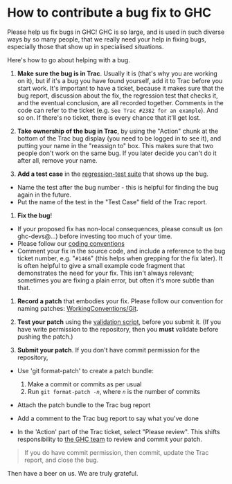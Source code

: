 # How to contribute a bug fix to GHC



Please help us fix bugs in GHC!  GHC is so large, and is used in such diverse ways by so many people, that we really need your help in fixing bugs, especially those that show up in specialised situations.  



Here's how to go about helping with a bug.


1. **Make sure the bug is in Trac**.  Usually it is (that's why you are working on it), but if it's a bug you have found yourself, add it to Trac before you start work. It's important to have a ticket, because it makes sure that the bug report, discussion about the fix, the regression test that checks it, and the eventual conclusion, are all recorded together.  Comments in the code can refer to the ticket (e.g. `See Trac #2382 for an example`). And so on.  If there's no ticket, there is every chance that it'll get lost.

1. **Take ownership of the bug in Trac**, by using the "Action" chunk at the bottom of the Trac bug display (you need to be logged in to see it), and putting your name in the "reassign to" box.  This makes sure that two people don't work on the same bug.  If you later decide you can't do it after all, remove your name.

1. **Add a test case** in the [regression-test suite](building/running-tests) that shows up the bug.

  - Name the test after the bug number - this is helpful for finding the bug again in the future.  
  - Put the name of the test in the "Test Case" field of the Trac report.

1. **Fix the bug**!

  - If your proposed fix has non-local consequences, please consult us (on ghc-devs@…) before investing too much of your time.
  - Please follow our [coding conventions](working-conventions#)
  - Comment your fix in the source code, and include a reference to the bug ticket number, e.g. "`#1466`" (this helps when grepping for the fix later).  It is often helpful to give a small example code fragment that demonstrates the need for your fix.  This isn't always relevant; sometimes you are fixing a plain error, but often it's more subtle than that.

1. **Record a patch** that embodies your fix.  Please follow our convention for naming patches: [WorkingConventions/Git](working-conventions/git#commit-messages).

1. **Test your patch** using the [validation script](testing-patches), before you submit it.  (If you have write permission to the repository, then you **must** validate before pushing the patch.)

1. **Submit your patch**.  If you don't have commit permission for the repository, 

  - Use 'git format-patch' to create a patch bundle:

    1. Make a commit or commits as per usual
    1. Run `git format-patch -`*`n`*, where *`n`* is the number of commits
  - Attach the patch bundle to the Trac bug report
  - Add a comment to the Trac bug report to say what you've done
  - In the 'Action' part of the Trac ticket, select "Please review".  This shifts responsibility to [the GHC team](team-ghc) to review and commit your patch.


  


>
>
> If you do have commit permission, then commit, update the Trac report, and close the bug.
>
>


Then have a beer on us.  We are truly grateful.


